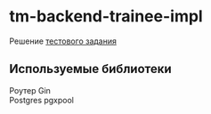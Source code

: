# tm-backend-trainee-impl
Решение [тестового задания](https://github.com/avito-tech/tm-backend-trainee)

## Используемые библиотеки
Роутер Gin  
Postgres pgxpool